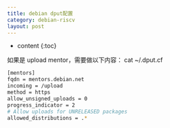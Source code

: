 ```yaml
---
title: debian dput配置
category: debian-riscv
layout: post
---
```

* content
{:toc}

如果是  upload mentor，需要做以下内容：
cat ~/.dput.cf
```bash
[mentors]
fqdn = mentors.debian.net
incoming = /upload
method = https
allow_unsigned_uploads = 0
progress_indicator = 2
# Allow uploads for UNRELEASED packages
allowed_distributions = .*
```

